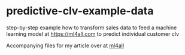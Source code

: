 # predictive-clv-example-data
step-by-step example how to transform sales data to feed a machine learning model at https://ml4all.com to predict individual customer clv

Accompanying files for my article over at [ml4all](https://ml4all.com/customer-lifetime-value-2/)
